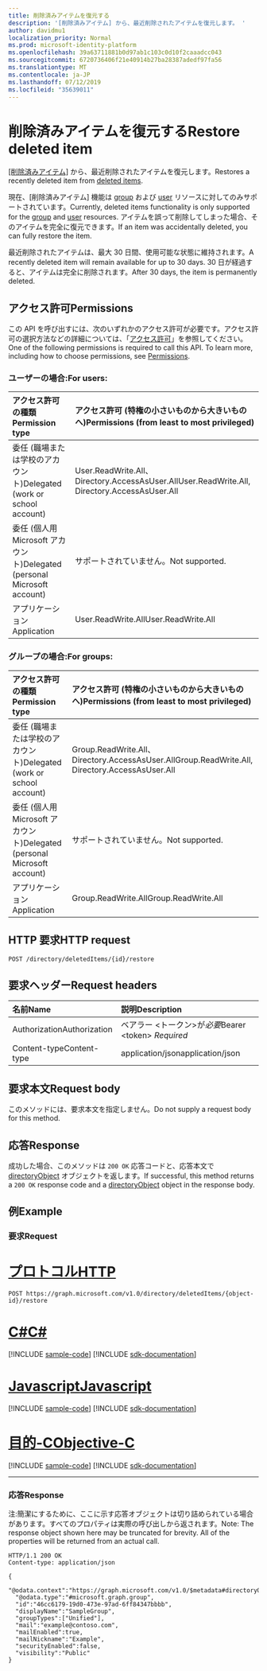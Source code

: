 ```yaml
---
title: 削除済みアイテムを復元する
description: '[削除済みアイテム] から、最近削除されたアイテムを復元します。 '
author: davidmu1
localization_priority: Normal
ms.prod: microsoft-identity-platform
ms.openlocfilehash: 39a63711881b0d97ab1c103c0d10f2caaadcc043
ms.sourcegitcommit: 6720736406f21e40914b27ba28387adedf97fa56
ms.translationtype: MT
ms.contentlocale: ja-JP
ms.lasthandoff: 07/12/2019
ms.locfileid: "35639011"
---
```

# <a name="restore-deleted-item"></a><span data-ttu-id="67812-103">削除済みアイテムを復元する</span><span class="sxs-lookup"><span data-stu-id="67812-103">Restore deleted item</span></span>

<span data-ttu-id="67812-104">[[削除済みアイテム]](../resources/directory.md) から、最近削除されたアイテムを復元します。</span><span class="sxs-lookup"><span data-stu-id="67812-104">Restores a recently deleted item from [deleted items](../resources/directory.md).</span></span> 

<span data-ttu-id="67812-105">現在、[削除済みアイテム] 機能は [group](../resources/group.md) および [user](../resources/user.md) リソースに対してのみサポートされています。</span><span class="sxs-lookup"><span data-stu-id="67812-105">Currently, deleted items functionality is only supported for the [group](../resources/group.md) and [user](../resources/user.md) resources.</span></span> <span data-ttu-id="67812-106">アイテムを誤って削除してしまった場合、そのアイテムを完全に復元できます。</span><span class="sxs-lookup"><span data-stu-id="67812-106">If an item was accidentally deleted, you can fully restore the item.</span></span>

<span data-ttu-id="67812-107">最近削除されたアイテムは、最大 30 日間、使用可能な状態に維持されます。</span><span class="sxs-lookup"><span data-stu-id="67812-107">A recently deleted item will remain available for up to 30 days.</span></span> <span data-ttu-id="67812-108">30 日が経過すると、アイテムは完全に削除されます。</span><span class="sxs-lookup"><span data-stu-id="67812-108">After 30 days, the item is permanently deleted.</span></span>

## <a name="permissions"></a><span data-ttu-id="67812-109">アクセス許可</span><span class="sxs-lookup"><span data-stu-id="67812-109">Permissions</span></span>
<span data-ttu-id="67812-p103">この API を呼び出すには、次のいずれかのアクセス許可が必要です。アクセス許可の選択方法などの詳細については、「[アクセス許可](/graph/permissions-reference)」を参照してください。</span><span class="sxs-lookup"><span data-stu-id="67812-p103">One of the following permissions is required to call this API. To learn more, including how to choose permissions, see [Permissions](/graph/permissions-reference).</span></span>

### <a name="for-users"></a><span data-ttu-id="67812-112">ユーザーの場合:</span><span class="sxs-lookup"><span data-stu-id="67812-112">For users:</span></span>

|<span data-ttu-id="67812-113">アクセス許可の種類</span><span class="sxs-lookup"><span data-stu-id="67812-113">Permission type</span></span>      | <span data-ttu-id="67812-114">アクセス許可 (特権の小さいものから大きいものへ)</span><span class="sxs-lookup"><span data-stu-id="67812-114">Permissions (from least to most privileged)</span></span>              |
|:--------------------|:---------------------------------------------------------|
|<span data-ttu-id="67812-115">委任 (職場または学校のアカウント)</span><span class="sxs-lookup"><span data-stu-id="67812-115">Delegated (work or school account)</span></span> | <span data-ttu-id="67812-116">User.ReadWrite.All、Directory.AccessAsUser.All</span><span class="sxs-lookup"><span data-stu-id="67812-116">User.ReadWrite.All, Directory.AccessAsUser.All</span></span> |
|<span data-ttu-id="67812-117">委任 (個人用 Microsoft アカウント)</span><span class="sxs-lookup"><span data-stu-id="67812-117">Delegated (personal Microsoft account)</span></span> | <span data-ttu-id="67812-118">サポートされていません。</span><span class="sxs-lookup"><span data-stu-id="67812-118">Not supported.</span></span> |
|<span data-ttu-id="67812-119">アプリケーション</span><span class="sxs-lookup"><span data-stu-id="67812-119">Application</span></span> | <span data-ttu-id="67812-120">User.ReadWrite.All</span><span class="sxs-lookup"><span data-stu-id="67812-120">User.ReadWrite.All</span></span> |

### <a name="for-groups"></a><span data-ttu-id="67812-121">グループの場合:</span><span class="sxs-lookup"><span data-stu-id="67812-121">For groups:</span></span>

|<span data-ttu-id="67812-122">アクセス許可の種類</span><span class="sxs-lookup"><span data-stu-id="67812-122">Permission type</span></span>      | <span data-ttu-id="67812-123">アクセス許可 (特権の小さいものから大きいものへ)</span><span class="sxs-lookup"><span data-stu-id="67812-123">Permissions (from least to most privileged)</span></span>              |
|:--------------------|:---------------------------------------------------------|
|<span data-ttu-id="67812-124">委任 (職場または学校のアカウント)</span><span class="sxs-lookup"><span data-stu-id="67812-124">Delegated (work or school account)</span></span> | <span data-ttu-id="67812-125">Group.ReadWrite.All、Directory.AccessAsUser.All</span><span class="sxs-lookup"><span data-stu-id="67812-125">Group.ReadWrite.All, Directory.AccessAsUser.All</span></span> |
|<span data-ttu-id="67812-126">委任 (個人用 Microsoft アカウント)</span><span class="sxs-lookup"><span data-stu-id="67812-126">Delegated (personal Microsoft account)</span></span> | <span data-ttu-id="67812-127">サポートされていません。</span><span class="sxs-lookup"><span data-stu-id="67812-127">Not supported.</span></span>    |
|<span data-ttu-id="67812-128">アプリケーション</span><span class="sxs-lookup"><span data-stu-id="67812-128">Application</span></span> | <span data-ttu-id="67812-129">Group.ReadWrite.All</span><span class="sxs-lookup"><span data-stu-id="67812-129">Group.ReadWrite.All</span></span> |

## <a name="http-request"></a><span data-ttu-id="67812-130">HTTP 要求</span><span class="sxs-lookup"><span data-stu-id="67812-130">HTTP request</span></span>
<!-- { "blockType": "ignored" } -->
```http
POST /directory/deletedItems/{id}/restore
```

## <a name="request-headers"></a><span data-ttu-id="67812-131">要求ヘッダー</span><span class="sxs-lookup"><span data-stu-id="67812-131">Request headers</span></span>
| <span data-ttu-id="67812-132">名前</span><span class="sxs-lookup"><span data-stu-id="67812-132">Name</span></span>       | <span data-ttu-id="67812-133">説明</span><span class="sxs-lookup"><span data-stu-id="67812-133">Description</span></span>|
|:---------------|:----------|
| <span data-ttu-id="67812-134">Authorization</span><span class="sxs-lookup"><span data-stu-id="67812-134">Authorization</span></span>  | <span data-ttu-id="67812-135">ベアラー &lt;トークン&gt;が*必要*</span><span class="sxs-lookup"><span data-stu-id="67812-135">Bearer &lt;token&gt; *Required*</span></span>|
| <span data-ttu-id="67812-136">Content-type</span><span class="sxs-lookup"><span data-stu-id="67812-136">Content-type</span></span> | <span data-ttu-id="67812-137">application/json</span><span class="sxs-lookup"><span data-stu-id="67812-137">application/json</span></span> |

## <a name="request-body"></a><span data-ttu-id="67812-138">要求本文</span><span class="sxs-lookup"><span data-stu-id="67812-138">Request body</span></span>
<span data-ttu-id="67812-139">このメソッドには、要求本文を指定しません。</span><span class="sxs-lookup"><span data-stu-id="67812-139">Do not supply a request body for this method.</span></span>

## <a name="response"></a><span data-ttu-id="67812-140">応答</span><span class="sxs-lookup"><span data-stu-id="67812-140">Response</span></span>

<span data-ttu-id="67812-141">成功した場合、このメソッドは `200 OK` 応答コードと、応答本文で [directoryObject](../resources/directoryobject.md) オブジェクトを返します。</span><span class="sxs-lookup"><span data-stu-id="67812-141">If successful, this method returns a `200 OK` response code and a [directoryObject](../resources/directoryobject.md) object in the response body.</span></span>

## <a name="example"></a><span data-ttu-id="67812-142">例</span><span class="sxs-lookup"><span data-stu-id="67812-142">Example</span></span>
### <a name="request"></a><span data-ttu-id="67812-143">要求</span><span class="sxs-lookup"><span data-stu-id="67812-143">Request</span></span>


# <a name="httptabhttp"></a>[<span data-ttu-id="67812-144">プロトコル</span><span class="sxs-lookup"><span data-stu-id="67812-144">HTTP</span></span>](#tab/http)
<!-- {
  "blockType": "request",
  "name": "create_directoryobject_from_directory"
}-->
```http
POST https://graph.microsoft.com/v1.0/directory/deletedItems/{object-id}/restore
```
# <a name="ctabcsharp"></a>[<span data-ttu-id="67812-145">C#</span><span class="sxs-lookup"><span data-stu-id="67812-145">C#</span></span>](#tab/csharp)
[!INCLUDE [sample-code](../includes/snippets/csharp/create-directoryobject-from-directory-csharp-snippets.md)]
[!INCLUDE [sdk-documentation](../includes/snippets/snippets-sdk-documentation-link.md)]

# <a name="javascripttabjavascript"></a>[<span data-ttu-id="67812-146">Javascript</span><span class="sxs-lookup"><span data-stu-id="67812-146">Javascript</span></span>](#tab/javascript)
[!INCLUDE [sample-code](../includes/snippets/javascript/create-directoryobject-from-directory-javascript-snippets.md)]
[!INCLUDE [sdk-documentation](../includes/snippets/snippets-sdk-documentation-link.md)]

# <a name="objective-ctabobjc"></a>[<span data-ttu-id="67812-147">目的-C</span><span class="sxs-lookup"><span data-stu-id="67812-147">Objective-C</span></span>](#tab/objc)
[!INCLUDE [sample-code](../includes/snippets/objc/create-directoryobject-from-directory-objc-snippets.md)]
[!INCLUDE [sdk-documentation](../includes/snippets/snippets-sdk-documentation-link.md)]

---

### <a name="response"></a><span data-ttu-id="67812-148">応答</span><span class="sxs-lookup"><span data-stu-id="67812-148">Response</span></span>
<span data-ttu-id="67812-p104">注:簡潔にするために、ここに示す応答オブジェクトは切り詰められている場合があります。すべてのプロパティは実際の呼び出しから返されます。</span><span class="sxs-lookup"><span data-stu-id="67812-p104">Note: The response object shown here may be truncated for brevity. All of the properties will be returned from an actual call.</span></span>
<!-- {
  "blockType": "response",
  "truncated": true,
  "@odata.type": "microsoft.graph.directoryObject"
} -->
```http
HTTP/1.1 200 OK
Content-type: application/json

{
  "@odata.context":"https://graph.microsoft.com/v1.0/$metadata#directoryObjects/$entity",
  "@odata.type":"#microsoft.graph.group",
  "id":"46cc6179-19d0-473e-97ad-6ff84347bbbb",
  "displayName":"SampleGroup",
  "groupTypes":["Unified"],
  "mail":"example@contoso.com",
  "mailEnabled":true,
  "mailNickname":"Example",
  "securityEnabled":false,
  "visibility":"Public"
}
```

<!-- uuid: 8fcb5dbc-d5aa-4681-8e31-b001d5168d79
2015-10-25 14:57:30 UTC -->
<!-- {
  "type": "#page.annotation",
  "description": "Create deletedItem",
  "keywords": "",
  "section": "documentation",
  "tocPath": "",
  "suppressions": [
  ]
}-->

